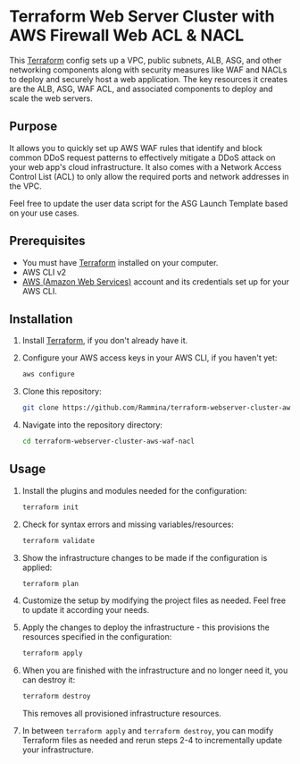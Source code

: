 # Terraform Web Server Cluster with AWS Firewall Web ACL & NACL

This [Terraform](https://www.terraform.io/) config sets up a VPC, public subnets, ALB, ASG, and other networking components along with security measures like WAF and NACLs to deploy and securely host a web application. The key resources it creates are the ALB, ASG, WAF ACL, and associated components to deploy and scale the web servers.

## Purpose

It allows you to quickly set up AWS WAF rules that identify and block common DDoS request patterns to effectively mitigate a DDoS attack on your web app's cloud infrastructure. It also comes with a Network Access Control List (ACL) to only allow the required ports and network addresses in the VPC.

Feel free to update the user data script for the ASG Launch Template based on your use cases.

## Prerequisites

- You must have [Terraform](https://www.terraform.io/) installed on your computer.
- AWS CLI v2
- [AWS (Amazon Web Services)](http://aws.amazon.com/) account and its credentials set up for your AWS CLI.

## Installation

1. Install [Terraform](https://www.terraform.io/downloads.html), if you don't already have it.

2. Configure your AWS access keys in your AWS CLI, if you haven't yet:

    ```bash
    aws configure
    ```

3. Clone this repository:

    ```bash
    git clone https://github.com/Rammina/terraform-webserver-cluster-aws-waf-nacl.git
    ```

4. Navigate into the repository directory:

    ```bash 
    cd terraform-webserver-cluster-aws-waf-nacl
    ```

## Usage

1. Install the plugins and modules needed for the configuration:

    ```bash
    terraform init
    ```

2. Check for syntax errors and missing variables/resources:

    ```bash
    terraform validate
    ```

3. Show the infrastructure changes to be made if the configuration is applied:

    ```bash
    terraform plan
    ```

4. Customize the setup by modifying the project files as needed. Feel free to update it according your needs.

5. Apply the changes to deploy the infrastructure - this provisions the resources specified in the configuration:

    ```bash
    terraform apply
    ```

6. When you are finished with the infrastructure and no longer need it, you can destroy it:

    ```bash
    terraform destroy
    ```

    This removes all provisioned infrastructure resources.

7. In between `terraform apply` and `terraform destroy`, you can modify Terraform files as needed and rerun steps 2-4 to incrementally update your infrastructure.
